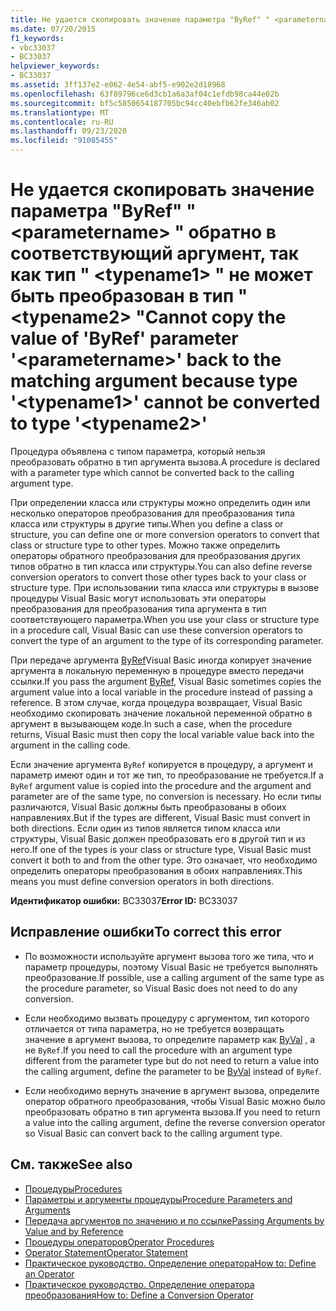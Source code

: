 ```yaml
---
title: Не удается скопировать значение параметра "ByRef" " <parametername> " обратно в соответствующий аргумент, так как тип " <typename1> " не может быть преобразован в тип " <typename2> "
ms.date: 07/20/2015
f1_keywords:
- vbc33037
- BC33037
helpviewer_keywords:
- BC33037
ms.assetid: 3ff137e2-e062-4e54-abf5-e902e2d18968
ms.openlocfilehash: 63f89796ce6d3cb1a6a3af04c1efdb98ca44e02b
ms.sourcegitcommit: bf5c5850654187705bc94cc40ebfb62fe346ab02
ms.translationtype: MT
ms.contentlocale: ru-RU
ms.lasthandoff: 09/23/2020
ms.locfileid: "91085455"
---
```

# <a name="cannot-copy-the-value-of-byref-parameter-parametername-back-to-the-matching-argument-because-type-typename1-cannot-be-converted-to-type-typename2"></a><span data-ttu-id="fd7a1-102">Не удается скопировать значение параметра "ByRef" " \<parametername> " обратно в соответствующий аргумент, так как тип " \<typename1> " не может быть преобразован в тип " \<typename2> "</span><span class="sxs-lookup"><span data-stu-id="fd7a1-102">Cannot copy the value of 'ByRef' parameter '\<parametername>' back to the matching argument because type '\<typename1>' cannot be converted to type '\<typename2>'</span></span>

<span data-ttu-id="fd7a1-103">Процедура объявлена с типом параметра, который нельзя преобразовать обратно в тип аргумента вызова.</span><span class="sxs-lookup"><span data-stu-id="fd7a1-103">A procedure is declared with a parameter type which cannot be converted back to the calling argument type.</span></span>  
  
 <span data-ttu-id="fd7a1-104">При определении класса или структуры можно определить один или несколько операторов преобразования для преобразования типа класса или структуры в другие типы.</span><span class="sxs-lookup"><span data-stu-id="fd7a1-104">When you define a class or structure, you can define one or more conversion operators to convert that class or structure type to other types.</span></span> <span data-ttu-id="fd7a1-105">Можно также определить операторы обратного преобразования для преобразования других типов обратно в тип класса или структуры.</span><span class="sxs-lookup"><span data-stu-id="fd7a1-105">You can also define reverse conversion operators to convert those other types back to your class or structure type.</span></span> <span data-ttu-id="fd7a1-106">При использовании типа класса или структуры в вызове процедуры Visual Basic могут использовать эти операторы преобразования для преобразования типа аргумента в тип соответствующего параметра.</span><span class="sxs-lookup"><span data-stu-id="fd7a1-106">When you use your class or structure type in a procedure call, Visual Basic can use these conversion operators to convert the type of an argument to the type of its corresponding parameter.</span></span>  
  
 <span data-ttu-id="fd7a1-107">При передаче аргумента [ByRef](../language-reference/modifiers/byref.md)Visual Basic иногда копирует значение аргумента в локальную переменную в процедуре вместо передачи ссылки.</span><span class="sxs-lookup"><span data-stu-id="fd7a1-107">If you pass the argument [ByRef](../language-reference/modifiers/byref.md), Visual Basic sometimes copies the argument value into a local variable in the procedure instead of passing a reference.</span></span> <span data-ttu-id="fd7a1-108">В этом случае, когда процедура возвращает, Visual Basic необходимо скопировать значение локальной переменной обратно в аргумент в вызывающем коде.</span><span class="sxs-lookup"><span data-stu-id="fd7a1-108">In such a case, when the procedure returns, Visual Basic must then copy the local variable value back into the argument in the calling code.</span></span>  
  
 <span data-ttu-id="fd7a1-109">Если значение аргумента `ByRef` копируется в процедуру, а аргумент и параметр имеют один и тот же тип, то преобразование не требуется.</span><span class="sxs-lookup"><span data-stu-id="fd7a1-109">If a `ByRef` argument value is copied into the procedure and the argument and parameter are of the same type, no conversion is necessary.</span></span> <span data-ttu-id="fd7a1-110">Но если типы различаются, Visual Basic должны быть преобразованы в обоих направлениях.</span><span class="sxs-lookup"><span data-stu-id="fd7a1-110">But if the types are different, Visual Basic must convert in both directions.</span></span> <span data-ttu-id="fd7a1-111">Если один из типов является типом класса или структуры, Visual Basic должен преобразовать его в другой тип и из него.</span><span class="sxs-lookup"><span data-stu-id="fd7a1-111">If one of the types is your class or structure type, Visual Basic must convert it both to and from the other type.</span></span> <span data-ttu-id="fd7a1-112">Это означает, что необходимо определить операторы преобразования в обоих направлениях.</span><span class="sxs-lookup"><span data-stu-id="fd7a1-112">This means you must define conversion operators in both directions.</span></span>  
  
 <span data-ttu-id="fd7a1-113">**Идентификатор ошибки:** BC33037</span><span class="sxs-lookup"><span data-stu-id="fd7a1-113">**Error ID:** BC33037</span></span>  
  
## <a name="to-correct-this-error"></a><span data-ttu-id="fd7a1-114">Исправление ошибки</span><span class="sxs-lookup"><span data-stu-id="fd7a1-114">To correct this error</span></span>  
  
- <span data-ttu-id="fd7a1-115">По возможности используйте аргумент вызова того же типа, что и параметр процедуры, поэтому Visual Basic не требуется выполнять преобразование.</span><span class="sxs-lookup"><span data-stu-id="fd7a1-115">If possible, use a calling argument of the same type as the procedure parameter, so Visual Basic does not need to do any conversion.</span></span>  
  
- <span data-ttu-id="fd7a1-116">Если необходимо вызвать процедуру с аргументом, тип которого отличается от типа параметра, но не требуется возвращать значение в аргумент вызова, то определите параметр как [ByVal](../language-reference/modifiers/byval.md) , а не `ByRef`.</span><span class="sxs-lookup"><span data-stu-id="fd7a1-116">If you need to call the procedure with an argument type different from the parameter type but do not need to return a value into the calling argument, define the parameter to be [ByVal](../language-reference/modifiers/byval.md) instead of `ByRef`.</span></span>  
  
- <span data-ttu-id="fd7a1-117">Если необходимо вернуть значение в аргумент вызова, определите оператор обратного преобразования, чтобы Visual Basic можно было преобразовать обратно в тип аргумента вызова.</span><span class="sxs-lookup"><span data-stu-id="fd7a1-117">If you need to return a value into the calling argument, define the reverse conversion operator so Visual Basic can convert back to the calling argument type.</span></span>  
  
## <a name="see-also"></a><span data-ttu-id="fd7a1-118">См. также</span><span class="sxs-lookup"><span data-stu-id="fd7a1-118">See also</span></span>

- [<span data-ttu-id="fd7a1-119">Процедуры</span><span class="sxs-lookup"><span data-stu-id="fd7a1-119">Procedures</span></span>](../programming-guide/language-features/procedures/index.md)
- [<span data-ttu-id="fd7a1-120">Параметры и аргументы процедуры</span><span class="sxs-lookup"><span data-stu-id="fd7a1-120">Procedure Parameters and Arguments</span></span>](../programming-guide/language-features/procedures/procedure-parameters-and-arguments.md)
- [<span data-ttu-id="fd7a1-121">Передача аргументов по значению и по ссылке</span><span class="sxs-lookup"><span data-stu-id="fd7a1-121">Passing Arguments by Value and by Reference</span></span>](../programming-guide/language-features/procedures/passing-arguments-by-value-and-by-reference.md)
- [<span data-ttu-id="fd7a1-122">Процедуры операторов</span><span class="sxs-lookup"><span data-stu-id="fd7a1-122">Operator Procedures</span></span>](../programming-guide/language-features/procedures/operator-procedures.md)
- [<span data-ttu-id="fd7a1-123">Operator Statement</span><span class="sxs-lookup"><span data-stu-id="fd7a1-123">Operator Statement</span></span>](../language-reference/statements/operator-statement.md)
- [<span data-ttu-id="fd7a1-124">Практическое руководство. Определение оператора</span><span class="sxs-lookup"><span data-stu-id="fd7a1-124">How to: Define an Operator</span></span>](../programming-guide/language-features/procedures/how-to-define-an-operator.md)
- [<span data-ttu-id="fd7a1-125">Практическое руководство. Определение оператора преобразования</span><span class="sxs-lookup"><span data-stu-id="fd7a1-125">How to: Define a Conversion Operator</span></span>](../programming-guide/language-features/procedures/how-to-define-a-conversion-operator.md)
